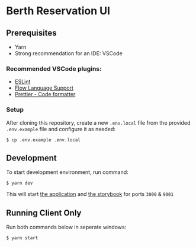 # Berth Reservation UI

## Prerequisites

- Yarn
- Strong recommendation for an IDE: VSCode

### Recommended VSCode plugins:

- [ESLint](https://marketplace.visualstudio.com/items?itemName=dbaeumer.vscode-eslint)
- [Flow Language Support](https://marketplace.visualstudio.com/items?itemName=flowtype.flow-for-vscode)
- [Prettier - Code formatter](https://marketplace.visualstudio.com/items?itemName=esbenp.prettier-vscode)

### Setup

After cloning this repository, create a new `.env.local` file from the provided `.env.example` file and configure it as needed:

```
$ cp .env.example .env.local
```

## Development

To start development environment, run command:

```
$ yarn dev
```

This will start [the application](http://localhost:3000) and [the storybook](http://localhost:9001) for ports `3000` & `9001`

## Running Client Only

Run both commands below in seperate windows:

```
$ yarn start
```
